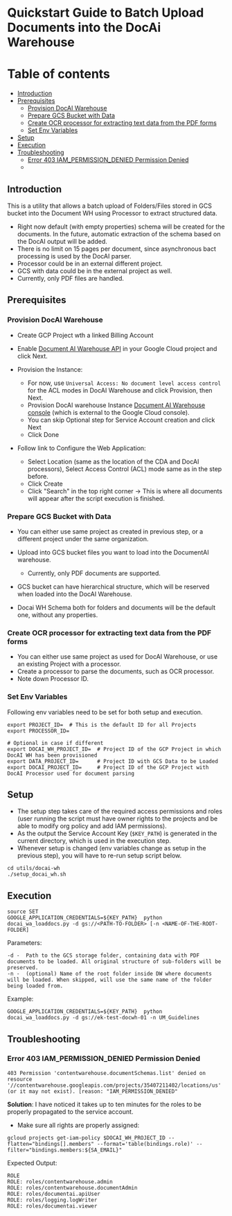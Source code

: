 # Quickstart Guide to Batch Upload Documents into the DocAi Warehouse

# Table of contents

- [Introduction](#introduction)
- [Prerequisites](#prerequisites)
    - [Provision DocAI Warehouse](#provision-docai-warehouse)
    - [Prepare GCS Bucket with Data](#prepare-gcs-bucket-with-data)
    - [Create OCR processor for extracting text data from the PDF forms](#create-ocr-processor-for-extracting-text-data-from-the-pdf-forms)
    - [Set Env Variables](#set-env-variables)
- [Setup](#setup)
- [Execution](#execution)
- [Troubleshooting](#troubleshooting)
    - [Error 403 IAM_PERMISSION_DENIED Permission Denied](#error-403-iam_permission_denied-permission-denied)
    - 
## Introduction
This is a utility that allows a batch upload of Folders/Files stored in GCS bucket into the Document WH using Processor to extract structured data.
- Right now default (with empty properties) schema will be created for the documents. In the future, automatic extraction of the schema based on the DocAI output will be added.
- There is no limit on 15 pages per document, since asynchronous bact processing is used by the DocAI parser.
- Processor could be in an external different project.
- GCS with data could be in the external project as well.
- Currently, only PDF files are handled.

[//]: # (This is a quick start guide with wrapper scripts, hiding all the magic.)

[//]: # (If you want to follow the step-by-step guide yourself, refer to the following [steps]&#40;./STEP_BY_STEP_GUIDE.md&#41;.)

## Prerequisites

### Provision DocAI Warehouse
- Create GCP Project wth a linked Billing Account
- Enable [Document AI Warehouse API](https://pantheon.corp.google.com/apis/library/contentwarehouse.googleapis.com) in your Google Cloud project and click Next.

- Provision the Instance:
    - For now, use `Universal Access: No document level access control` for the ACL modes in DocAI Warehouse and click Provision, then Next.
    - Provision DocAI warehouse Instance [Document AI Warehouse console](https://documentwarehouse.cloud.google.com) (which is external to the Google Cloud console).
    - You can skip Optional step for Service Account creation  and click Next
    - Click Done
- Follow link to Configure the Web Application:
    - Select Location (same as the location of the CDA and DocAI processors), Select Access Control (ACL) mode same as in the step before.
    - Click Create
    - Click "Search" in the top right corner -> This is where all documents will appear after the script execution is finished. 

### Prepare GCS Bucket with Data
- You can either use same project as created in previous step, or a different project under the same organization.
- Upload into GCS bucket files you want to load into the DocumentAI warehouse.
  - Currently, only PDF documents are supported.


- GCS bucket can have hierarchical structure, which will be reserved when loaded into the DocAI Warehouse.
- Docai WH Schema both for folders and documents will be the default one, without any properties. 


### Create OCR processor for extracting text data from the PDF forms
- You can either use same project as used for DocAI Warehouse, or use an existing Project with a processor. 
- Create a processor to parse the documents, such as OCR processor. 
- Note down Processor ID.


### Set Env Variables
Following env variables need to be set for both setup and execution. 

```shell
export PROJECT_ID=  # This is the default ID for all Projects
export PROCESSOR_ID=

# Optional in case if different
export DOCAI_WH_PROJECT_ID=  # Project ID of the GCP Project in which DocAI WH has been provisioned
export DATA_PROJECT_ID=      # Project ID with GCS Data to be Loaded
export DOCAI_PROJECT_ID=     # Project ID of the GCP Project with DocAI Processor used for document parsing
```
## Setup 
* The setup step takes care of the required access permissions and roles (user running the script must have owner rights to the projects and be able to modify org policy and add IAM permissions).
* As the output the Service Account Key  (`$KEY_PATH`) is generated in the current directory, which is used in the execution step. 
* Whenever setup is changed (env variables change as setup in the previous step), you will have to re-run setup script below.

```shell
cd utils/docai-wh
./setup_docai_wh.sh
```

## Execution

```shell
source SET
GOOGLE_APPLICATION_CREDENTIALS=${KEY_PATH}  python docai_wa_loaddocs.py -d gs://<PATH-TO-FOLDER> [-n <NAME-OF-THE-ROOT-FOLDER]
```
Parameters:
```shell
-d -  Path to the GCS storage folder, containing data with PDF documents to be loaded. All original structure of sub-folders will be preserved.
-n -  (optional) Name of the root folder inside DW where documents will be loaded. When skipped, will use the same name of the folder being loaded from.
```

Example:
```shell
GOOGLE_APPLICATION_CREDENTIALS=${KEY_PATH}  python docai_wa_loaddocs.py -d gs://ek-test-docwh-01 -n UM_Guidelines
```


## Troubleshooting 
### Error 403 IAM_PERMISSION_DENIED Permission Denied

  ```403 Permission 'contentwarehouse.documentSchemas.list' denied on resource '//contentwarehouse.googleapis.com/projects/35407211402/locations/us' (or it may not exist). [reason: "IAM_PERMISSION_DENIED"```
  
**Solution**: I have noticed it takes up to ten minutes for the roles to be properly propagated to the service account.
* Make sure all rights are properly assigned:
```shell
gcloud projects get-iam-policy $DOCAI_WH_PROJECT_ID --flatten="bindings[].members" --format='table(bindings.role)' --filter="bindings.members:${SA_EMAIL}"
```

Expected Output:
```shell
ROLE
ROLE: roles/contentwarehouse.admin
ROLE: roles/contentwarehouse.documentAdmin
ROLE: roles/documentai.apiUser
ROLE: roles/logging.logWriter
ROLE: roles/documentai.viewer
```

[//]: # (````shell)

[//]: # (gcloud projects get-iam-policy $DOCAI_PROJECT_ID --flatten="bindings[].members" --format='table&#40;bindings.role&#41;' --filter="bindings.members:${SA_EMAIL}")

[//]: # (````)
[//]: # (```shell)

[//]: # (  gcloud projects get-iam-policy $DATA_PROJECT_ID --flatten="bindings[].members" --format='table&#40;bindings.role&#41;' --filter="bindings.members:${SA_EMAIL}")

[//]: # (```)

[//]: # (Expected Output:)

[//]: # (```shell)

[//]: # (ROLE)

[//]: # (roles/storage.objectViewer)

[//]: # (```)